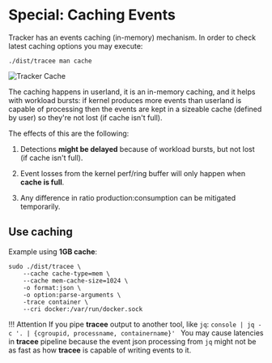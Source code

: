 # Special: Caching Events

Tracker has an events caching (in-memory) mechanism. In order to check latest
caching options you may execute:

```console
./dist/tracee man cache
```

<!-- TODO: reference the architecture page again-->

![Tracker Cache](../../images/tracee-cache.png)

The caching happens in userland, it is an in-memory caching, and it helps with
workload bursts: if kernel produces more events than userland is capable of
processing then the events are kept in a sizeable cache (defined by user) so
they're not lost (if cache isn't full).

The effects of this are the following:

1. Detections **might be delayed** because of workload bursts, but not lost (if
   cache isn't full).

2. Event losses from the kernel perf/ring buffer will only happen when
   **cache is full**.

3. Any difference in ratio production:consumption can be mitigated temporarily.

## Use caching

Example using **1GB cache**:

```console
sudo ./dist/tracee \
    --cache cache-type=mem \
    --cache mem-cache-size=1024 \
    -o format:json \
    -o option:parse-arguments \
    -trace container \
    --cri docker:/var/run/docker.sock
```

!!! Attention
    If you pipe **tracee** output to another tool, like `jq`:
    ```console
    | jq -c '. | {cgroupid, processname, containername}'
    ```
    You may cause latencies in **tracee** pipeline because the event json
    processing from `jq` might not be as fast as how **tracee** is capable of
    writing events to it.
